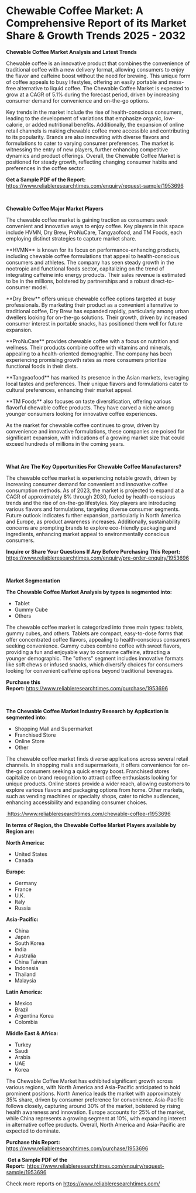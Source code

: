 <p><h1>Chewable Coffee Market: A Comprehensive Report of its Market Share & Growth Trends 2025 - 2032</h1></p><p><strong>Chewable Coffee Market Analysis and Latest Trends</strong></p>
<p><p>Chewable coffee is an innovative product that combines the convenience of traditional coffee with a new delivery format, allowing consumers to enjoy the flavor and caffeine boost without the need for brewing. This unique form of coffee appeals to busy lifestyles, offering an easily portable and mess-free alternative to liquid coffee. The Chewable Coffee Market is expected to grow at a CAGR of 5.1% during the forecast period, driven by increasing consumer demand for convenience and on-the-go options.</p><p>Key trends in the market include the rise of health-conscious consumers, leading to the development of variations that emphasize organic, low-calorie, or added nutritional benefits. Additionally, the expansion of online retail channels is making chewable coffee more accessible and contributing to its popularity. Brands are also innovating with diverse flavors and formulations to cater to varying consumer preferences. The market is witnessing the entry of new players, further enhancing competitive dynamics and product offerings. Overall, the Chewable Coffee Market is positioned for steady growth, reflecting changing consumer habits and preferences in the coffee sector.</p></p>
<p><strong>Get a Sample PDF of the Report:&nbsp;</strong> <a href="https://www.reliableresearchtimes.com/enquiry/request-sample/1953696?utm_campaign=3355&utm_medium=2&utm_source=Github&utm_content=ia&utm_term=07042025&utm_id=chewable-coffee">https://www.reliableresearchtimes.com/enquiry/request-sample/1953696</a></p>
<p>&nbsp;</p>
<p><strong>Chewable Coffee Major Market Players</strong></p>
<p><p>The chewable coffee market is gaining traction as consumers seek convenient and innovative ways to enjoy coffee. Key players in this space include HVMN, Dry Brew, ProNuCare, Tangyaofood, and TM Foods, each employing distinct strategies to capture market share.</p><p>**HVMN** is known for its focus on performance-enhancing products, including chewable coffee formulations that appeal to health-conscious consumers and athletes. The company has seen steady growth in the nootropic and functional foods sector, capitalizing on the trend of integrating caffeine into energy products. Their sales revenue is estimated to be in the millions, bolstered by partnerships and a robust direct-to-consumer model.</p><p>**Dry Brew** offers unique chewable coffee options targeted at busy professionals. By marketing their product as a convenient alternative to traditional coffee, Dry Brew has expanded rapidly, particularly among urban dwellers looking for on-the-go solutions. Their growth, driven by increased consumer interest in portable snacks, has positioned them well for future expansion.</p><p>**ProNuCare** provides chewable coffee with a focus on nutrition and wellness. Their products combine coffee with vitamins and minerals, appealing to a health-oriented demographic. The company has been experiencing promising growth rates as more consumers prioritize functional foods in their diets.</p><p>**Tangyaofood** has marked its presence in the Asian markets, leveraging local tastes and preferences. Their unique flavors and formulations cater to cultural preferences, enhancing their market appeal.</p><p>**TM Foods** also focuses on taste diversification, offering various flavorful chewable coffee products. They have carved a niche among younger consumers looking for innovative coffee experiences.</p><p>As the market for chewable coffee continues to grow, driven by convenience and innovative formulations, these companies are poised for significant expansion, with indications of a growing market size that could exceed hundreds of millions in the coming years.</p></p>
<p>&nbsp;</p>
<p><strong>What Are The Key Opportunities For Chewable Coffee Manufacturers?</strong></p>
<p><p>The chewable coffee market is experiencing notable growth, driven by increasing consumer demand for convenient and innovative coffee consumption methods. As of 2023, the market is projected to expand at a CAGR of approximately 8% through 2030, fueled by health-conscious trends and the rise of on-the-go lifestyles. Key players are introducing various flavors and formulations, targeting diverse consumer segments. Future outlook indicates further expansion, particularly in North America and Europe, as product awareness increases. Additionally, sustainability concerns are prompting brands to explore eco-friendly packaging and ingredients, enhancing market appeal to environmentally conscious consumers.</p></p>
<p><strong>Inquire or Share Your Questions If Any Before Purchasing This Report:</strong> <a href="https://www.reliableresearchtimes.com/enquiry/pre-order-enquiry/1953696?utm_campaign=3355&utm_medium=2&utm_source=Github&utm_content=ia&utm_term=07042025&utm_id=chewable-coffee">https://www.reliableresearchtimes.com/enquiry/pre-order-enquiry/1953696</a></p>
<p>&nbsp;</p>
<p><strong>Market Segmentation</strong></p>
<p><strong>The Chewable Coffee Market Analysis by types is segmented into:</strong></p>
<p><ul><li>Tablet</li><li>Gummy Cube</li><li>Others</li></ul></p>
<p><p>The chewable coffee market is categorized into three main types: tablets, gummy cubes, and others. Tablets are compact, easy-to-dose forms that offer concentrated coffee flavors, appealing to health-conscious consumers seeking convenience. Gummy cubes combine coffee with sweet flavors, providing a fun and enjoyable way to consume caffeine, attracting a younger demographic. The "others" segment includes innovative formats like soft chews or infused snacks, which diversify choices for consumers looking for convenient caffeine options beyond traditional beverages.</p></p>
<p><strong>Purchase this Report:&nbsp;</strong><a href="https://www.reliableresearchtimes.com/purchase/1953696?utm_campaign=3355&utm_medium=2&utm_source=Github&utm_content=ia&utm_term=07042025&utm_id=chewable-coffee">https://www.reliableresearchtimes.com/purchase/1953696</a></p>
<p>&nbsp;</p>
<p><strong>The Chewable Coffee Market Industry Research by Application is segmented into:</strong></p>
<p><ul><li>Shopping Mall and Supermarket</li><li>Franchised Store</li><li>Online Store</li><li>Other</li></ul></p>
<p><p>The chewable coffee market finds diverse applications across several retail channels. In shopping malls and supermarkets, it offers convenience for on-the-go consumers seeking a quick energy boost. Franchised stores capitalize on brand recognition to attract coffee enthusiasts looking for unique products. Online stores provide a wider reach, allowing customers to explore various flavors and packaging options from home. Other markets, such as vending machines or specialty shops, cater to niche audiences, enhancing accessibility and expanding consumer choices.</p></p>
<p><a href="https://www.reliableresearchtimes.com/chewable-coffee-r1953696?utm_campaign=3355&utm_medium=2&utm_source=Github&utm_content=ia&utm_term=07042025&utm_id=chewable-coffee">&nbsp;https://www.reliableresearchtimes.com/chewable-coffee-r1953696</a></p>
<p><strong>In terms of Region, the Chewable Coffee Market Players available by Region are:</strong></p>
<p>
    <p> <strong> North America: </strong>
        <ul>
            <li>United States</li>
            <li>Canada</li>
        </ul>
        </p> 
    <p> <strong> Europe: </strong>
        <ul>
            <li>Germany</li>
            <li>France</li>
            <li>U.K.</li>
            <li>Italy</li>
            <li>Russia</li>
        </ul>
        </p> 
    <p> <strong> Asia-Pacific: </strong>
        <ul>
            <li>China</li>
            <li>Japan</li>
            <li>South Korea</li>
            <li>India</li>
            <li>Australia</li>
            <li>China Taiwan</li>
            <li>Indonesia</li>
            <li>Thailand</li>
            <li>Malaysia</li>
        </ul>
        </p> 
    <p> <strong> Latin America: </strong>
        <ul>
            <li>Mexico</li>
            <li>Brazil</li>
            <li>Argentina Korea</li>
            <li>Colombia</li>
        </ul>
        </p> 
    <p> <strong> Middle East & Africa: </strong>
        <ul>
            <li>Turkey</li>
            <li>Saudi</li>
            <li>Arabia</li>
            <li>UAE</li>
            <li>Korea</li>
        </ul>
    </p>
    </p>
<p><p>The Chewable Coffee Market has exhibited significant growth across various regions, with North America and Asia-Pacific anticipated to hold prominent positions. North America leads the market with approximately 35% share, driven by consumer preference for convenience. Asia-Pacific follows closely, capturing around 30% of the market, bolstered by rising health awareness and innovation. Europe accounts for 25% of the market, while China represents a growing segment at 10%, with expanding interest in alternative coffee products. Overall, North America and Asia-Pacific are expected to dominate.</p></p>
<p><strong>Purchase this Report: </strong><a href="https://www.reliableresearchtimes.com/purchase/1953696?utm_campaign=3355&utm_medium=2&utm_source=Github&utm_content=ia&utm_term=07042025&utm_id=chewable-coffee">https://www.reliableresearchtimes.com/purchase/1953696</a></p>
<p>&nbsp;<strong>Get a Sample PDF of the Report:&nbsp;&nbsp;</strong><a href="https://www.reliableresearchtimes.com/enquiry/request-sample/1953696?utm_campaign=3355&utm_medium=2&utm_source=Github&utm_content=ia&utm_term=07042025&utm_id=chewable-coffee">https://www.reliableresearchtimes.com/enquiry/request-sample/1953696</a></p>
<p><strong></strong></p>
<p>Check more reports on <a href="https://www.reliableresearchtimes.com/?utm_campaign=3355&utm_medium=2&utm_source=Github&utm_content=ia&utm_term=07042025&utm_id=chewable-coffee">https://www.reliableresearchtimes.com/</a></p>